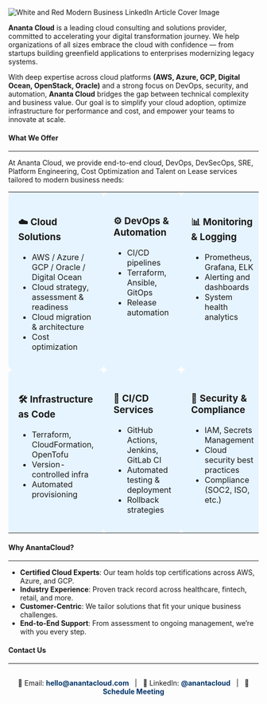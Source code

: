 ![White and Red Modern Business LinkedIn Article Cover Image](https://github.com/user-attachments/assets/7a96ceb3-7f16-41d2-962f-f8df71431cb1)

**Ananta Cloud** is a leading cloud consulting and solutions provider, committed to accelerating your digital transformation journey. We help organizations of all sizes embrace the cloud with confidence — from startups building greenfield applications to enterprises modernizing legacy systems.

With deep expertise across cloud platforms **(AWS, Azure, GCP, Digital Ocean, OpenStack, Oracle)** and a strong focus on DevOps, security, and automation, **Ananta Cloud** bridges the gap between technical complexity and business value. Our goal is to simplify your cloud adoption, optimize infrastructure for performance and cost, and empower your teams to innovate at scale.

#### What We Offer
---
At Ananta Cloud, we provide end-to-end cloud, DevOps, DevSecOps, SRE, Platform Engineering, Cost Optimization and Talent on Lease services tailored to modern business needs:
<table>
  <tr>
    <td style="background-color:#e6f4ff; padding:20px; border-radius:10px; vertical-align:top; width:33%;">
      <h3>☁️ Cloud Solutions</h3>
      <ul>
        <li>AWS / Azure / GCP / Oracle / Digital Ocean</li>
        <li>Cloud strategy, assessment & readiness</li>
        <li>Cloud migration & architecture</li>
        <li>Cost optimization</li>
      </ul>
    </td>
    <td style="background-color:#e6f4ff; padding:20px; border-radius:10px; vertical-align:top; width:33%;">
      <h3>⚙️ DevOps & Automation</h3>
      <ul>
        <li>CI/CD pipelines</li>
        <li>Terraform, Ansible, GitOps</li>
        <li>Release automation</li>
      </ul>
    </td>
    <td style="background-color:#e6f4ff; padding:20px; border-radius:10px; vertical-align:top; width:33%;">
      <h3>📊 Monitoring & Logging</h3>
      <ul>
        <li>Prometheus, Grafana, ELK</li>
        <li>Alerting and dashboards</li>
        <li>System health analytics</li>
      </ul>
    </td>
  </tr>
  <tr>
    <td style="background-color:#e6f4ff; padding:20px; border-radius:10px; vertical-align:top; width:33%; margin-top: 10px;">
      <h3>🛠️ Infrastructure as Code</h3>
      <ul>
        <li>Terraform, CloudFormation, OpenTofu</li>
        <li>Version-controlled infra</li>
        <li>Automated provisioning</li>
      </ul>
    </td>
    <td style="background-color:#e6f4ff; padding:20px; border-radius:10px; vertical-align:top; width:33%;">
      <h3>🚀 CI/CD Services</h3>
      <ul>
        <li>GitHub Actions, Jenkins, GitLab CI</li>
        <li>Automated testing & deployment</li>
        <li>Rollback strategies</li>
      </ul>
    </td>
    <td style="background-color:#e6f4ff; padding:20px; border-radius:10px; vertical-align:top; width:33%;">
      <h3>🔐 Security & Compliance</h3>
      <ul>
        <li>IAM, Secrets Management</li>
        <li>Cloud security best practices</li>
        <li>Compliance (SOC2, ISO, etc.)</li>
      </ul>
    </td>
  </tr>
</table>

#### Why AnantaCloud?
---
- **Certified Cloud Experts**: Our team holds top certifications across AWS, Azure, and GCP.
- **Industry Experience**: Proven track record across healthcare, fintech, retail, and more.
- **Customer-Centric**: We tailor solutions that fit your unique business challenges.
- **End-to-End Support**: From assessment to ongoing management, we’re with you every step.


#### Contact Us
---
<div style="margin-top: 30px; font-size: 14px; text-align: center;">
  📧 Email: <a href="mailto:hello@anantacloud.com" style="color: #003366; font-weight: bold; text-decoration: none !important; display: inline-block;">hello@anantacloud.com</a> &nbsp; | &nbsp;
  🔗 LinkedIn: <a href="https://www.linkedin.com/company/anantacloud" target="_blank" style="color: #003366; font-weight: bold; text-decoration: none !important; display: inline-block;">@anantacloud</a> &nbsp; | &nbsp;
  📅 <a href="https://calendly.com/anantacloud/meeting" target="_blank" style="color: #003366; font-weight: bold; text-decoration: none !important; display: inline-block;">Schedule Meeting</a>
</div>

